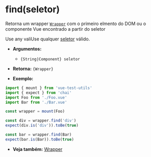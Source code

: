 # find(seletor)

Retorna um wrapper [`Wrapper`](README.md) com o primeiro elmento do DOM ou o componente Vue encontrado a partir do seletor

Use any valiUse qualquer [seletor](../selectors.md) válido.

- **Argumentos:**
  - `{String|Component} seletor`

- **Retorna:** `{Wrapper}`

- **Exemplo:**

```js
import { mount } from 'vue-test-utils'
import { expect } from 'chai'
import Foo from './Foo.vue'
import Bar from './Bar.vue'

const wrapper = mount(Foo)

const div = wrapper.find('div')
expect(div.is('div')).toBe(true)

const bar = wrapper.find(Bar)
expect(bar.is(Bar)).toBe(true)
```

- **Veja também:** [Wrapper](README.md)

